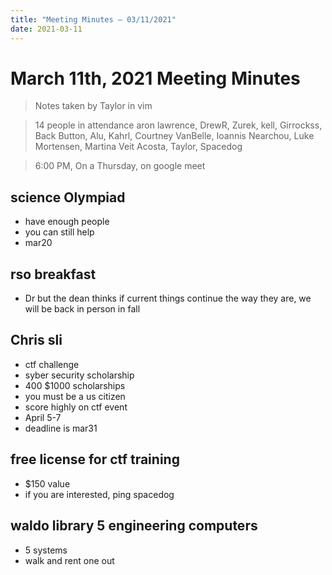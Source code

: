 ```yaml
---
title: "Meeting Minutes – 03/11/2021"
date: 2021-03-11
---
```

# March 11th, 2021 Meeting Minutes
> Notes taken by Taylor in vim

> 14 people in attendance aron lawrence, DrewR, Zurek, kell, Girrockss, Back Button, Alu, Kahrl, Courtney VanBelle, Ioannis Nearchou, Luke Mortensen, Martina Veit Acosta, Taylor, Spacedog

> 6:00 PM, On a Thursday, on google meet

## science Olympiad
- have enough people
- you can still help
- mar20

## rso breakfast
- Dr but the dean thinks if current things continue the way they are, we will be back in person in fall

## Chris sli
- ctf challenge
- syber security scholarship
- 400 $1000 scholarships
- you must be a us citizen
- score highly on ctf event
- April 5-7
- deadline is mar31

## free license for ctf training
- $150 value
- if you are interested, ping spacedog

## waldo library 5 engineering computers
- 5 systems
- walk and rent one out


